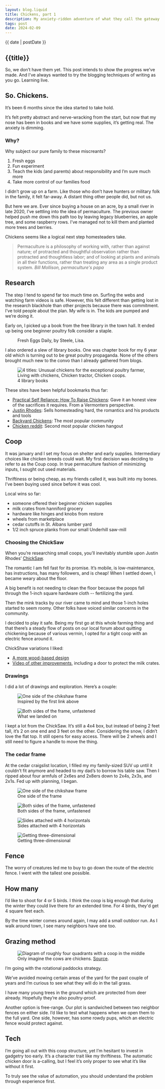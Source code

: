 ```yaml
---
layout: blog.liquid
title: Chickens, part 1
description: My anxiety-ridden adventure of what they call the gateway farm animal
tags: post
date: 2024-02-09
---
```




<section class="hero"><time class="meta-date" datetime="{{ date | postDate }}">{{ date | postDate }}</time>

# {{title}}

So, we don’t have them yet. This post intends to show the progress we’ve made. And I’ve always wanted to try the blogging techniques of writing as you go. Learning live. 

</section>
 
<section>
    <div class="content-inner">


## So. Chickens.

It’s been 6 months since the idea started to take hold.

It’s felt pretty abstract and nerve-wracking from the start, but now that my nose has been in books and we have some supplies, it’s getting real. The anxiety is dimming. 


### Why?

Why subject our pure family to these miscreants?

1. Fresh eggs 
2. Fun experiment 
3. Teach the kids (and parents) about responsibility and I’m sure much more
4. Take more control of our families food

I didn’t grow up on a farm. Like those who don’t have hunters or military folk in the family, it felt far-away. A distant thing other people did, but not us. 

But here we are. Ever since buying a house on an acre, by a small river in late 2020, I’ve settling into the idea of permaculture. The previous owner helped push me down this path too by leaving legacy blueberries, an apple tree, and some raspberry rows. I’ve managed not to kill them and planted more trees and berries.

Chickens seems like a logical next step homesteaders take.

<blockquote>
    <p>Permaculture is a philosophy of working with, rather than against nature; of protracted and thoughtful observation rather than protracted and thoughtless labor; and of looking at plants and animals in all their functions, rather than treating any area as a single product system.
    <cite>Bill Mollison, permaculture's papa</cite>
    </p>
</blockquote>


## Research

The step I tend to spend far too much time on. Surfing the webs and watching farm videos is safe. However, this felt different than getting lost in the research blackhole than other projects because there was commitment. I’ve told people about the plan. My wife is in. The kids are pumped and we’re doing it. 

Early on, I picked up a book from the free library in the town hall. It ended up being one beginner poultry folk consider a staple. 

<figure>
    <picture>
        <source srcset="img/fresh-eggs-daily.webp" type="image/webp">
        <source srcset="img/fresh-eggs-daily.jpg" type="image/jpg">
        <img src="img/fresh-eggs-daily.jpg" alt="" >
    </picture>
    <figcaption>Fresh Eggs Daily, by Steele, Lisa.</figcaption>
</figure>

I also ordered a slew of library books. One was chapter book for my 6 year old which is turning out to be great poultry propaganda. None of the others brought much new to the convo than I already gathered from blogs.

<figure>
    <picture>
        <source srcset="img/chicken-books.webp" type="image/webp">
        <source srcset="img/chicken-books.jpg" type="image/jpg">
        <img src="img/chicken-books.jpg" alt="4 titles: Unusual chickens for the exceptional poultry farmer, Living with chickens, Chicken tractor, Chicken coops." >
    </picture>
    <figcaption>4 library books</figcaption>
</figure>

These sites have been helpful bookmarks thus far:

- <a href="https://practicalselfreliance.com/raising-chickens">Practical Self Reliance: How To Raise Chickens</a>: Gave it an honest view of the sacrifices it requires. From a Vermonters perspective.
- <a href="https://abundantpermaculture.com/category/animals/chickens/">Justin Rhodes</a>: Sells homesteading hard, the romantics and his products and tools
- <a href="https://www.backyardchickens.com/">Backyard Chickens</a>: The most popular community
- <a href="https://www.reddit.com/r/BackYardChickens">Chicken reddit</a>: Second most popular chicken hangout



## Coop
It was january and I set my focus on shelter and early supplies. Intermediary choices like chicken breeds could wait. My first decision was deciding to refer to as the Coup coop. In true permaculture fashion of minimizing inputs, I sought out used materials. 

Thriftiness or being cheap, as my friends called it, was built into my bones. I’ve been buying used since before it was cool. 

Local wins so far: 
- someone offered their beginner chicken supplies
- milk crates from hanniford grocery
- hardware like hinges and knobs from restore
- wheels from marketplace
- cedar cutoffs in St. Albans lumber yard
- 1/2 inch spruce planks from our small Underhill saw-mill


### Choosing the ChickSaw

When you’re researching small coops, you’ll inevitably stumble upon Justin Rhodes’ <a href="https://abundantpermaculture.com/mobile-chicken-coop/">ChickSaw</a>.

The romantic I am fell fast for its promise. It’s mobile, is low-maintenance, has instructions, has many followers, and is cheap! When I settled down, I became weary about the floor. 

A big benefit is not needing to clean the floor because the poops fall through the 1-inch square hardware cloth -- fertilizing the yard. 

Then the mink tracks by our river came to mind and those 1-inch holes started to seem roomy. Other folks have voiced similar concerns in the community.

I decided to play it safe. Being my first go at this whole farming thing and that there’s a steady flow of posts on our local forum about quitting chickening because of various vermin, I opted for a tight coop with an electric fence around it.

ChickShaw variations I liked:
- <a href="https://www.starandsparrow.com/journal/going-mobile">A more wood-based design</a>
- <a href="https://www.youtube.com/watch?v=Zw2mp0eYmdU">Video of other improvements</a>, including a door to protect the milk crates. 

### Drawings

I did a lot of drawings and exploration. Here’s a couple:

<figure>
    <picture>
        <source srcset="img/coup-coop-drawing-1.webp" type="image/webp">
        <source srcset="img/coup-coop-drawing-1.jpg" type="image/jpg">
        <img src="img/coup-coop-drawing-1.jpg" alt="One side of the chikshaw frame" >
    </picture>
    <figcaption>Inspired by the first link above</figcaption>
</figure>


<figure>
    <picture>
        <source srcset="img/coup-coop-drawing-2.webp" type="image/webp">
        <source srcset="img/coup-coop-drawing-2.jpg" type="image/jpg">
        <img src="img/coup-coop-drawing-2.jpg" alt="Both sides of the frame, unfastened" >
    </picture>
    <figcaption>What we landed on</figcaption>
</figure>

I kept a lot from the ChickSaw. It’s still a 4x4 box, but instead of being 2 feet tall, it’s 2 on one end and 3 feet on the other. Considering the snow, I didn’t love the flat top. It still opens for easy access. There will be 2 wheels and I still need to figure a handle to move the thing.


### The cedar frame

At the cedar craigslist location, I filled my my family-sized SUV up until it couldn’t fit anymore and headed to my dad’s to borrow his table saw. Then I ripped about four armfuls of 2x6es and 2x8ers down to 2x4s, 2x3s, and 2x1s. Fed up with planning, I began.

<figure>
    <picture>
        <source srcset="img/coup-coop-1.webp" type="image/webp">
        <source srcset="img/coup-coop-1.jpg" type="image/jpg">
        <img src="img/coup-coop-1.jpg" alt="One side of the chikshaw frame" >
    </picture>
    <figcaption>One side of the frame</figcaption>
</figure>


<figure>
    <picture>
        <source srcset="img/coup-coop-2.webp" type="image/webp">
        <source srcset="img/coup-coop-2.jpg" type="image/jpg">
        <img src="img/coup-coop-2.jpg" alt="Both sides of the frame, unfastened" >
    </picture>
    <figcaption>Both sides of the frame, unfastened</figcaption>
</figure>

<figure>
    <picture>
        <source srcset="img/coup-coop-3.webp" type="image/webp">
        <source srcset="img/coup-coop-3.jpg" type="image/jpg">
        <img src="img/coup-coop-3.jpg" alt="Sides attached with 4 horizontals" >
    </picture>
    <figcaption>Sides attached with 4 horizontals</figcaption>
</figure>

<figure>
    <picture>
        <source srcset="img/coup-coop-4.webp" type="image/webp">
        <source srcset="img/coup-coop-4.jpg" type="image/jpg">
        <img src="img/coup-coop-4.jpg" alt="Getting three-dimensional" >
    </picture>
    <figcaption>Getting three-dimensional</figcaptiensionalon>
</figure>


## Fence

The worry of creatures led me to buy to go down the route of the electric fence. I went with the tallest one possible. 

## How many

I’d like to shoot for 4 or 5 birds. I think the coop is big enough that during the winter they could live there for an extended time. For 4 birds, they'd get 4 square feet each. 

By the time winter comes around again, I may add a small outdoor run. As I walk around town, I see many neighbors have one too.

## Grazing method


<figure class="aside--right">
    <picture>
        <source srcset="img/rotational-grazing.jpg" type="image/jpg">
        <img src="img/rotational-grazing.jpg" alt="Diagram of roughly four quadrants with a coop in the middle" >
    </picture>
    <figcaption>Only imagine the cows are chickens. <a href="https://www.climatehubs.usda.gov/hubs/international/topic/rotational-grazing-climate-resilience">Source</a>.</figcaption>
</figure>

I’m going with the rotational paddocks strategy. 

We’ve avoided mowing certain areas of the yard for the past couple of years and I’m curious to see what they will do in the tall grass.

I have many young trees in the ground which are protected from deer already. Hopefully they’re also poultry-proof.

Another option is free-range. Our plot is sandwiched between two neighbor fences on either side. I’d like to test what happens when we open them to the full yard. One side, however, has some rowdy pups, which an electric fence would protect against.

## Tech

I’m going all out with this coop structure, yet I’m hesitant to invest in gadgetry too early. It’s a character trait like my thriftiness. The automatic chicken door is a-calling, but I feel it’s only proper to see what it’s like without it first.

To truly see the value of automation, you should understand the problem through experience first.
</section>
